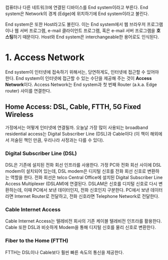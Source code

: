 컴퓨터나 다른 네트워크에 연결된 디바이스를 End system이라고 부른다. End system은 Network의 경계 (Edge)에 위치하기에 End system이라고 불린다.

End system은 또한 Host라고도 불린다. 이는 End system에서 웹 브라우저 프로그램이나 웹 서버 프로그램, e-mail 클라이언트 프로그램, 혹은 e-mail 서버 프로그램을 **호스팅**하기 때문이다. Host와 End system은 interchangeable한 용어로도 인식된다.

# 1. Access Network
End system이 인터넷에 접속하기 위해서는, 당연하게도, 인터넷에 접근할 수 있어야 한다. End system이 인터넷에 접근할 수 있는 수단을 제공해 주는 것이 **Access Network**이다. Access Network는 End system과 첫 번째 Router (a.k.a. Edge router) 사이를 연결한다.

## Home Access: DSL, Cable, FTTH, 5G Fixed Wireless
가정에서는 어떻게 인터넷에 연결될까. 오늘날 가장 많이 사용되는 broadband residential access는 Digital Subscriber Line (DSL)과 Cable이다 (이 책이 해외에서 저술된 책인 만큼, 우리나라 사정과는 다를 수 있다).

### Digital Subscriber Line (DSL)
DSL은 기존에 설치된 전화 회선 인프라를 사용한다. 가정 PC와 전화 회선 사이에 DSL modem이 설치되어 있는데, DSL modem은 디지털 신호를 전화 회선 신호로 변환하는 역할을 한다. 전화 회선은 telco Central Office에 설치된 Digital Subscriber Line Access Multiplexer (DSLAM)에 연결된다. DSLAM은 신호를 디지털 신호로 다시 변환하는데, 이때 PC에서 보낸 데이터인지, 전화 신호인지 구분한다. PC에서 보낸 데이터라면 Internet Router로 전달하고, 전화 신호라면 Telephone Network로 전달한다.

### Cable Internet Access
Cable Internet Access는 텔레비전 회사의 기존 케이블 텔레비전 인프라를 활용한다. Cable 또한 DSL과 비슷하게 Modem을 통해 디지털 신호를 물리 신호로 변환한다.

### Fiber to the Home (FTTH)
FTTH는 DSL이나 Cable보다 훨씬 빠른 속도의 통신을 제공한다.